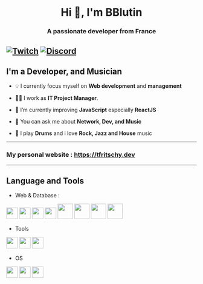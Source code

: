 <h1 align="center">Hi 👋, I'm BBlutin</h1>
<h3 align="center">A passionate developer from France</h3>

[![Twitch](https://img.shields.io/badge/twitch-%239146FF.svg?&style=for-the-badge&logo=twitch&logoColor=white)][twitch]
[![Discord](https://img.shields.io/discord/722431431086964756?label=Discord&logo=Discord)][discord]
---
## I'm a Developer, and Musician

- 💡 I currently focus myself on **Web development** and **management**

- 👨‍💻 I work as **IT Project Manager**.

- 🌱 I’m currently improving **JavaScript** especially **ReactJS**

- 💬 You can ask me about **Network, Dev, and Music**

- 🎵 I play **Drums** and i love **Rock, Jazz and House** music

---
### My personal website : https://tfritschy.dev
---


## Language and Tools

- Web & Database :
<p align="left">
<img src="https://cdn.jsdelivr.net/gh/devicons/devicon/icons/html5/html5-original.svg" width="30" height="30"/>      
<img src="https://cdn.jsdelivr.net/gh/devicons/devicon/icons/css3/css3-original.svg"   width="30" height="30"/>
<img src="https://cdn.jsdelivr.net/gh/devicons/devicon/icons/javascript/javascript-original.svg" width="30" height="30"/>
<img src="https://cdn.jsdelivr.net/gh/devicons/devicon/icons/nextjs/nextjs-original.svg"  width="30" height="30"/>
<img src="https://cdn.jsdelivr.net/gh/devicons/devicon/icons/react/react-original-wordmark.svg" width="40" height="40"/>
<img src="https://cdn.jsdelivr.net/gh/devicons/devicon/icons/nodejs/nodejs-plain-wordmark.svg" width="40" height="40"/>
<img src="https://cdn.jsdelivr.net/gh/devicons/devicon/icons/firebase/firebase-plain-wordmark.svg" width="40" height="40"/>
<img src="https://cdn.jsdelivr.net/gh/devicons/devicon/icons/graphql/graphql-plain-wordmark.svg" width="40" height="40"/>                  
</p>

- Tools
<p align="left">
<img src="https://cdn.jsdelivr.net/gh/devicons/devicon/icons/illustrator/illustrator-plain.svg" width="30" height="30"/>
<img src="https://cdn.jsdelivr.net/gh/devicons/devicon/icons/git/git-original.svg" width="30" height="30"/>
<img src="https://cdn.jsdelivr.net/gh/devicons/devicon/icons/jetbrains/jetbrains-original.svg" width="30" height="30"/>
          
</p>

- OS 
<p align="left">
<img src="https://cdn.jsdelivr.net/gh/devicons/devicon/icons/linux/linux-original.svg" width="30" height="30"/>
<img src="https://cdn.jsdelivr.net/gh/devicons/devicon/icons/windows8/windows8-original.svg" width="30" height="30"/>
<img src="https://cdn.jsdelivr.net/gh/devicons/devicon/icons/apple/apple-original.svg" width="30" height="30"/>          
</p>

[discord]: https://discord.gg/VMYUXDG
[twitch]: https://www.twitch.tv/notBBlutin
